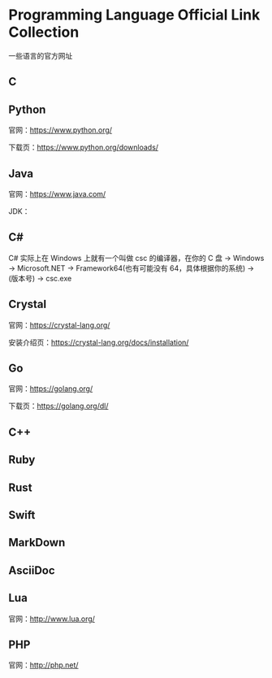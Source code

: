 # Programming Language Official Link Collection

一些语言的官方网址

## C

## Python

官网：https://www.python.org/

下载页：https://www.python.org/downloads/

## Java

官网：https://www.java.com/

JDK：

## C#

C# 实际上在 Windows 上就有一个叫做 csc 的编译器，在你的 C 盘 -> Windows -> Microsoft.NET -> Framework64(也有可能没有 64，具体根据你的系统) -> (版本号) -> csc.exe

## Crystal

官网：https://crystal-lang.org/

安装介绍页：https://crystal-lang.org/docs/installation/

## Go

官网：https://golang.org/

下载页：https://golang.org/dl/

## C++

## Ruby

## Rust

## Swift

## MarkDown

## AsciiDoc

## Lua

官网：http://www.lua.org/

## PHP

官网：http://php.net/